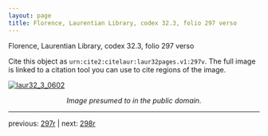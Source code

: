 ```yaml
---
layout: page
title: Florence, Laurentian Library, codex 32.3, folio 297 verso
---
```


Florence, Laurentian Library, codex 32.3, folio 297 verso

Cite this object as `urn:cite2:citelaur:laur32pages.v1:297v`.  The full image is linked to a citation tool you can use to cite regions of the image.

[![laur32_3_0602](http://www.homermultitext.org/iipsrv?IIIF=/project/homer/pyramidal/deepzoom/citelaur/laur32imgs/v1/laur32_3_0602.tif/full/800,/0/default.jpg)](http://www.homermultitext.org/ict2/?urn=urn:cite2:citelaur:laur32imgs.v1:laur32_3_0602) 

<p style="text-align: center; font-style: italic;">Image presumed to in the public domain.</p>

---

previous: [297r](../297r/) | next: [298r](../298r/)